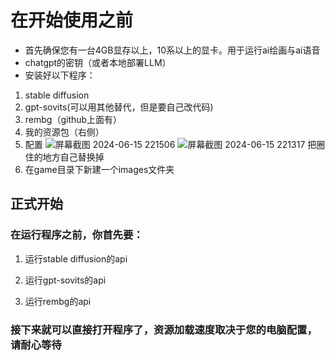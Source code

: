 # 在开始使用之前
- 首先确保您有一台4GB显存以上，10系以上的显卡。用于运行ai绘画与ai语音
- chatgpt的密钥（或者本地部署LLM）
- 安装好以下程序：
1. stable diffusion
2. gpt-sovits(可以用其他替代，但是要自己改代码)
3. rembg（github上面有）
4. 我的资源包（右侧）
5. 配置
![屏幕截图 2024-06-15 221506](https://github.com/tamikip/AI-GAL/assets/147692760/06f51f89-43a1-4367-9d8f-766c46bc1434)
![屏幕截图 2024-06-15 221317](https://github.com/tamikip/AI-GAL/assets/147692760/741da70e-0293-41df-ab50-6ced1753c60c)
把圈住的地方自己替换掉
6. 在game目录下新建一个images文件夹


## 正式开始
### 在运行程序之前，你首先要：

1. 运行stable diffusion的api
2. 运行gpt-sovits的api

3. 运行rembg的api

### 接下来就可以直接打开程序了，资源加载速度取决于您的电脑配置，请耐心等待


